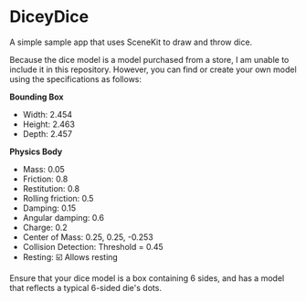 # DiceyDice

A simple sample app that uses SceneKit to draw and throw dice.

Because the dice model is a model purchased from a store, I am unable to include it in this repository.
However, you can find or create your own model using the specifications as follows:

**Bounding Box**
- Width: 2.454
- Height: 2.463
- Depth: 2.457

**Physics Body**
- Mass: 0.05
- Friction: 0.8
- Restitution: 0.8
- Rolling friction: 0.5
- Damping: 0.15
- Angular damping: 0.6
- Charge: 0.2
- Center of Mass: 0.25, 0.25, -0.253
- Collision Detection: Threshold = 0.45
- Resting: ☑️ Allows resting

Ensure that your dice model is a box containing 6 sides, and has a model that reflects a typical 6-sided die's dots.
